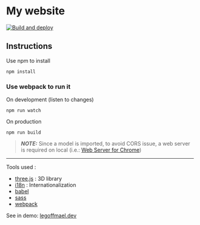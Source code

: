 # My website

[![Build and deploy](https://github.com/LeGoffMael/me/actions/workflows/webpack.yml/badge.svg)](https://github.com/LeGoffMael/me/actions/workflows/webpack.yml)

## Instructions

Use npm to install

```
npm install
```

### Use webpack to run it

On development (listen to changes)
```
npm run watch
```

On production
```
npm run build
```

> **_NOTE:_** Since a model is imported, to avoid CORS issue, a web server is required on local (i.e.: [Web Server for Chrome](https://chrome.google.com/webstore/detail/web-server-for-chrome))

---

Tools used :
- [three.js](https://threejs.org/) : 3D library
- [i18n](https://www.i18next.com/) : Internationalization
- [babel](https://babeljs.io/)
- [sass](https://sass-lang.com/)
- [webpack](https://webpack.js.org/)

See in demo: [legoffmael.dev](https://legoffmael.dev)